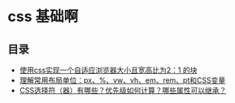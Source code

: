 # css 基础啊

## 目录

+ [使用css实现一个自适应浏览器大小且宽高比为2：1 的块](/base/css/1)
+ [理解常用布局单位：px、%、vw、vh、em、rem、pt和CSS变量](/base/css/2)
+ [CSS选择符（器）有哪些？优先级如何计算？哪些属性可以继承？](/base/css/3)
